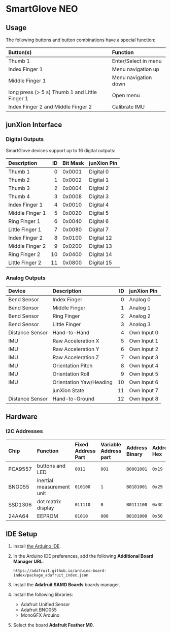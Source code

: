 # SmartGlove NEO

## Usage

The following buttons and button combinations have a special function:

| Button(s)                                      | Function             |
|:---------------------------------------------- |:-------------------- |
| Thumb 1                                        | Enter/Select in menu |
| Index Finger 1                                 | Menu navigation up   |
| Middle Finger 1                                | Menu navigation down |
| long press (> 5 s) Thumb 1 and Little Finger 1 | Open menu            |
| Index Finger 2 and Middle Finger 2             | Calibrate IMU        |

## junXion Interface

### Digital Outputs

SmartGlove devices support up to 16 digital outputs:

| Description     |  ID | Bit Mask | junXion Pin |
|:--------------- | ---:|:-------- |:----------- |
| Thumb 1         |   0 | 0x0001   | Digital 0   |
| Thumb 2         |   1 | 0x0002   | Digital 1   |
| Thumb 3         |   2 | 0x0004   | Digital 2   |
| Thumb 4         |   3 | 0x0008   | Digital 3   |
| Index Finger 1  |   4 | 0x0010   | Digital 4   |
| Middle Finger 1 |   5 | 0x0020   | Digital 5   |
| Ring Finger 1   |   6 | 0x0040   | Digital 6   |
| Little Finger 1 |   7 | 0x0080   | Digital 7   |
| Index Finger 2  |   8 | 0x0100   | Digital 12  |
| Middle Finger 2 |   9 | 0x0200   | Digital 13  |
| Ring Finger 2   |  10 | 0x0400   | Digital 14  |
| Little Finger 2 |  11 | 0x0800   | Digital 15  |

### Analog Outputs

| Device          | Description             |  ID | junXion Pin |
|:--------------- |:----------------------- | ---:|:----------- |
| Bend Sensor     | Index Finger            |   0 | Analog 0    |
| Bend Sensor     | Middle Finger           |   1 | Analog 1    |
| Bend Sensor     | Ring Finger             |   2 | Analog 2    |
| Bend Sensor     | Little Finger           |   3 | Analog 3    |
| Distance Sensor | Hand-to-Hand            |   4 | Own Input 0 |
| IMU             | Raw Acceleration X      |   5 | Own Input 1 |
| IMU             | Raw Acceleration Y      |   6 | Own Input 2 |
| IMU             | Raw Acceleration Z      |   7 | Own Input 3 |
| IMU             | Orientation Pitch       |   8 | Own Input 4 |
| IMU             | Orientation Roll        |   9 | Own Input 5 |
| IMU             | Orientation Yaw/Heading |  10 | Own Input 6 |
|                 | junXion State           |  11 | Own Input 7 |
| Distance Sensor | Hand-to-Ground          |  12 | Own Input 8 |

## Hardware

### I2C Addresses

| Chip    | Function                  | Fixed Address Part | Variable Address part | Address Binary | Address Hex |
|:------- |:------------------------- |:------------------ |:--------------------- |:-------------- |:----------- |
| PCA9557 | buttons and LED           | `0011`             | `001`                 | `B0001001`     | `0x19`      |
| BNO055  | inertial measurement unit | `010100`           | `1`                   | `B0101001`     | `0x29`      |
| SSD1306 | dot matrix display        | `011110`           | `0`                   | `B0111100`     | `0x3C`      |
| 24AA64  | EEPROM                    | `01010`            | `000`                 | `B0101000`     | `0x50`      |

## IDE Setup

1. Install [the Arduino IDE][1].
2. In the Arduino IDE preferences, add the following **Additional Board Manager URL**:

   `https://adafruit.github.io/arduino-board-index/package_adafruit_index.json`

3. Install the **Adafruit SAMD Boards** boards manager.
4. Install the following libraries:
   - Adafruit Unified Sensor
   - Adafruit BNO055
   - MonoGFX Arduino
5. Select the board **Adafruit Feather M0**.

[1]: https://www.arduino.cc/en/Main/Software

